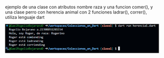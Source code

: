 ejemplo de una clase con atributos nombre raza y una funcion comer(), y una clase perro con herencia animal con 2 funciones ladrar(), correr(), utiliza lenguaje dart

![alt text](image-9.png)


